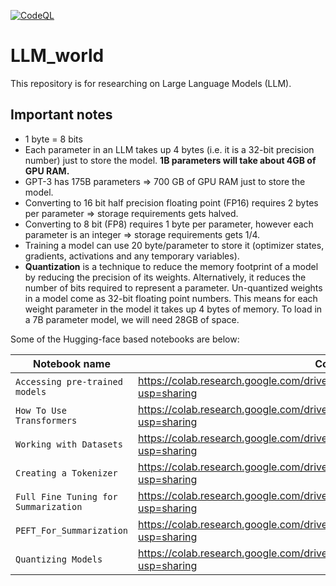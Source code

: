 [![CodeQL](https://github.com/smazcw3/LLM_world/actions/workflows/codeql.yml/badge.svg)](https://github.com/smazcw3/LLM_world/actions/workflows/codeql.yml)

# LLM_world
This repository is for researching on Large Language Models (LLM).

Important notes
---------------
+ 1 byte = 8 bits
+ Each parameter in an LLM takes up 4 bytes (i.e. it is a 32-bit precision number) just to store the model. **1B parameters will take about 4GB of GPU RAM.**
+ GPT-3 has 175B parameters => 700 GB of GPU RAM just to store the model.
+ Converting to 16 bit half precision floating point (FP16) requires 2 bytes per parameter => storage requirements gets halved.  
+ Converting to 8 bit (FP8) requires 1 byte per parameter, however each parameter is an integer => storage requirements gets 1/4.
+ Training a model can use 20 byte/parameter to store it (optimizer states, gradients, activations and any temporary variables).
+ **Quantization** is a technique to reduce the memory footprint of a model by reducing the precision of its weights. Alternatively, it reduces the number of bits required to represent a parameter. Un-quantized weights in a model
come as 32-bit floating point numbers. This means for each weight parameter in the model it takes up 4 bytes of memory. To load in a 7B parameter model, we will need 28GB of space.


Some of the Hugging-face based notebooks are below:

| Notebook name | Colab links |
| --- | --- |
| `Accessing pre-trained models` | https://colab.research.google.com/drive/1XxuUY3lV7EtKxxThFcxrp2hpxADnGUWg?usp=sharing |
| `How To Use Transformers` | https://colab.research.google.com/drive/1Rv9xVchNq_YTPZ1OwruTS2-WuG-yxLqa?usp=sharing |
| `Working with Datasets` | https://colab.research.google.com/drive/1Yqn0VIwyoo8ISKJ51KMRvKl-Yq5HufxJ?usp=sharing |
| `Creating a Tokenizer` | https://colab.research.google.com/drive/1uJUBE2HWrQmfIXnZ9-9X1mYIZY8NjYNa?usp=sharing |
| `Full Fine Tuning for Summarization` | https://colab.research.google.com/drive/1QhkLc4UQ0t0_y3nk3eSVoUQ-99_Tiv_I?usp=sharing |
| `PEFT_For_Summarization` | https://colab.research.google.com/drive/1dBrN3BSFoKBY_nqqDd9dQCLr2CKz3A7w?usp=sharing |
| `Quantizing Models`| https://colab.research.google.com/drive/1L8p5CWxCaDfjC7XMCQVf9ZUzpUxv6yKa?usp=sharing |